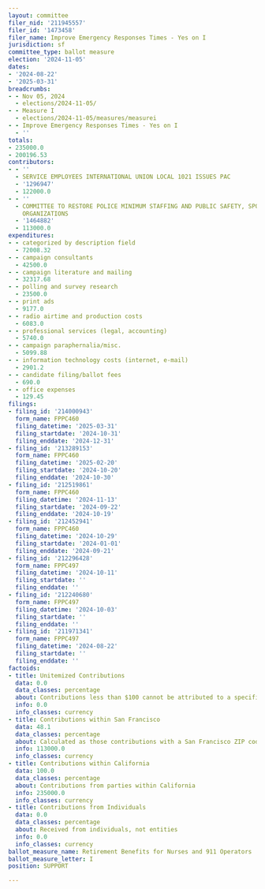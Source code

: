 ```yaml
---
layout: committee
filer_nid: '211945557'
filer_id: '1473458'
filer_name: Improve Emergency Responses Times - Yes on I
jurisdiction: sf
committee_type: ballot measure
election: '2024-11-05'
dates:
- '2024-08-22'
- '2025-03-31'
breadcrumbs:
- - Nov 05, 2024
  - elections/2024-11-05/
- - Measure I
  - elections/2024-11-05/measures/measurei
- - Improve Emergency Responses Times - Yes on I
  - ''
totals:
- 235000.0
- 200196.53
contributors:
- - ''
  - SERVICE EMPLOYEES INTERNATIONAL UNION LOCAL 1021 ISSUES PAC
  - '1296947'
  - 122000.0
- - ''
  - COMMITTEE TO RESTORE POLICE MINIMUM STAFFING AND PUBLIC SAFETY, SPONSORED BY LABOR
    ORGANIZATIONS
  - '1464882'
  - 113000.0
expenditures:
- - categorized by description field
  - 72008.32
- - campaign consultants
  - 42500.0
- - campaign literature and mailing
  - 32317.68
- - polling and survey research
  - 23500.0
- - print ads
  - 9177.0
- - radio airtime and production costs
  - 6083.0
- - professional services (legal, accounting)
  - 5740.0
- - campaign paraphernalia/misc.
  - 5099.88
- - information technology costs (internet, e-mail)
  - 2901.2
- - candidate filing/ballot fees
  - 690.0
- - office expenses
  - 129.45
filings:
- filing_id: '214000943'
  form_name: FPPC460
  filing_datetime: '2025-03-31'
  filing_startdate: '2024-10-31'
  filing_enddate: '2024-12-31'
- filing_id: '213289153'
  form_name: FPPC460
  filing_datetime: '2025-02-20'
  filing_startdate: '2024-10-20'
  filing_enddate: '2024-10-30'
- filing_id: '212519861'
  form_name: FPPC460
  filing_datetime: '2024-11-13'
  filing_startdate: '2024-09-22'
  filing_enddate: '2024-10-19'
- filing_id: '212452941'
  form_name: FPPC460
  filing_datetime: '2024-10-29'
  filing_startdate: '2024-01-01'
  filing_enddate: '2024-09-21'
- filing_id: '212296428'
  form_name: FPPC497
  filing_datetime: '2024-10-11'
  filing_startdate: ''
  filing_enddate: ''
- filing_id: '212240680'
  form_name: FPPC497
  filing_datetime: '2024-10-03'
  filing_startdate: ''
  filing_enddate: ''
- filing_id: '211971341'
  form_name: FPPC497
  filing_datetime: '2024-08-22'
  filing_startdate: ''
  filing_enddate: ''
factoids:
- title: Unitemized Contributions
  data: 0.0
  data_classes: percentage
  about: Contributions less than $100 cannot be attributed to a specific individual
  info: 0.0
  info_classes: currency
- title: Contributions within San Francisco
  data: 48.1
  data_classes: percentage
  about: Calculated as those contributions with a San Francisco ZIP code
  info: 113000.0
  info_classes: currency
- title: Contributions within California
  data: 100.0
  data_classes: percentage
  about: Contributions from parties within California
  info: 235000.0
  info_classes: currency
- title: Contributions from Individuals
  data: 0.0
  data_classes: percentage
  about: Received from individuals, not entities
  info: 0.0
  info_classes: currency
ballot_measure_name: Retirement Benefits for Nurses and 911 Operators
ballot_measure_letter: I
position: SUPPORT

---
```


